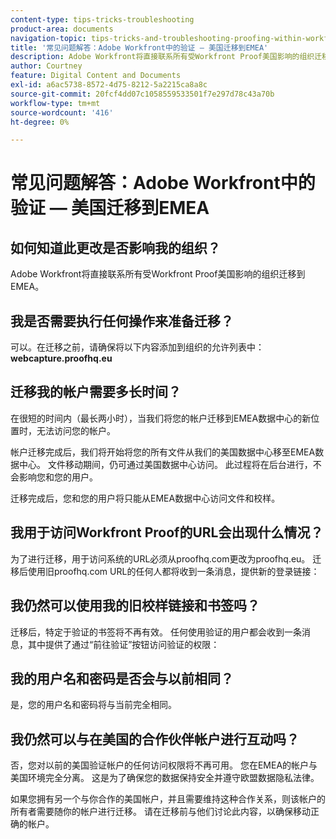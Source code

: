 ```yaml
---
content-type: tips-tricks-troubleshooting
product-area: documents
navigation-topic: tips-tricks-and-troubleshooting-proofing-within-workfront
title: '常见问题解答：Adobe Workfront中的验证 — 美国迁移到EMEA'
description: Adobe Workfront将直接联系所有受Workfront Proof美国影响的组织迁移到EMEA。
author: Courtney
feature: Digital Content and Documents
exl-id: a6ac5738-8572-4d75-8212-5a2215ca8a8c
source-git-commit: 20fcf4dd07c1058559533501f7e297d78c43a70b
workflow-type: tm+mt
source-wordcount: '416'
ht-degree: 0%

---
```


# 常见问题解答：Adobe Workfront中的验证 — 美国迁移到EMEA

## 如何知道此更改是否影响我的组织？ 

Adobe Workfront将直接联系所有受Workfront Proof美国影响的组织迁移到EMEA。

## 我是否需要执行任何操作来准备迁移？

可以。在迁移之前，请确保将以下内容添加到组织的允许列表中：\
**webcapture.proofhq.eu**

## 迁移我的帐户需要多长时间？

在很短的时间内（最长两小时），当我们将您的帐户迁移到EMEA数据中心的新位置时，无法访问您的帐户。

帐户迁移完成后，我们将开始将您的所有文件从我们的美国数据中心移至EMEA数据中心。 文件移动期间，仍可通过美国数据中心访问。 此过程将在后台进行，不会影响您和您的用户。

迁移完成后，您和您的用户将只能从EMEA数据中心访问文件和校样。 

## 我用于访问Workfront Proof的URL会出现什么情况？

为了进行迁移，用于访问系统的URL必须从proofhq.com更改为proofhq.eu。 迁移后使用旧proofhq.com URL的任何人都将收到一条消息，提供新的登录链接：

## 我仍然可以使用我的旧校样链接和书签吗？

迁移后，特定于验证的书签将不再有效。 任何使用验证的用户都会收到一条消息，其中提供了通过“前往验证”按钮访问验证的权限：

## 我的用户名和密码是否会与以前相同？

是，您的用户名和密码将与当前完全相同。

## 我仍然可以与在美国的合作伙伴帐户进行互动吗？

否，您对以前的美国验证帐户的任何访问权限将不再可用。 您在EMEA的帐户与美国环境完全分离。 这是为了确保您的数据保持安全并遵守欧盟数据隐私法律。

如果您拥有另一个与你合作的美国帐户，并且需要维持这种合作关系，则该帐户的所有者需要随你的帐户进行迁移。 请在迁移前与他们讨论此内容，以确保移动正确的帐户。
